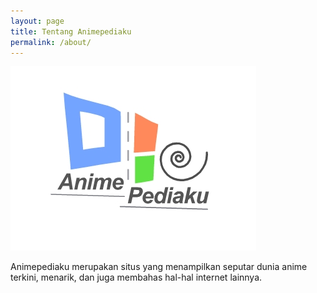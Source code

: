 ```yaml
---
layout: page
title: Tentang Animepediaku
permalink: /about/
---
```

![alt text](/assets/animepediaku.jpg "Animepediaku")


Animepediaku merupakan situs yang menampilkan seputar dunia anime terkini, menarik, dan juga membahas hal-hal internet lainnya.
